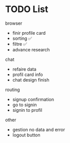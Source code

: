 # TODO List

browser
- finir profile card
- sorting ✅
- filtre ✅
- advance research

chat
- refaire data
- profil card info
- chat design finish

routing
- signup confirmation
- go to signin
- signin to profil

other
- gestion no data and error
- logout button
